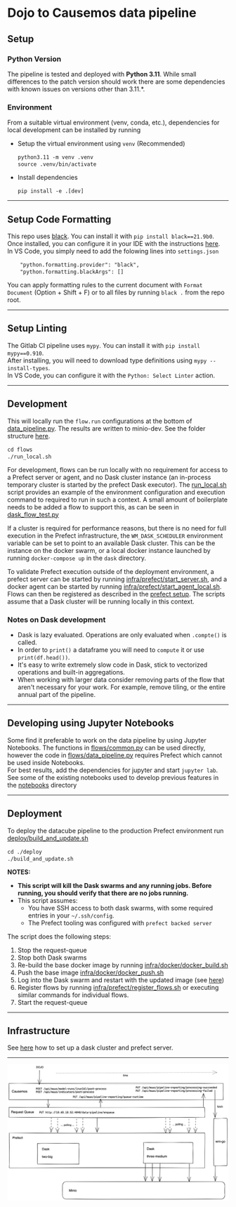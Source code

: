 # Dojo to Causemos data pipeline

## Setup
### Python Version
The pipeline is tested and deployed with **Python 3.11**. While small differences to the patch version should work there are some dependencies with known issues on versions other than 3.11.*. 

### Environment
From a suitable virtual environment (venv, conda, etc.), dependencies for local development can be installed by running

- Setup the virtual environment using `venv` (Recommended)
  ```
  python3.11 -m venv .venv
  source .venv/bin/activate
  ```

- Install dependencies
  ```
  pip install -e .[dev]
  ```
---

## Setup Code Formatting

This repo uses [black](https://black.readthedocs.io/en/stable/index.html). You can install it with `pip install black==21.9b0`. Once installed, you can configure it in your IDE with the instructions [here](https://black.readthedocs.io/en/stable/integrations/editors.html).  
In VS Code, you simply need to add the folowing lines into `settings.json`
```
    "python.formatting.provider": "black",
    "python.formatting.blackArgs": []
```

You can apply formatting rules to the current document with `Format Document` (Option + Shift + F) or to all files by running `black .` from the repo root.

---

## Setup Linting

The Gitlab CI pipeline uses `mypy`. You can install it with `pip install mypy==0.910`.  
After installing, you will need to download type definitions using `mypy --install-types`.  
In VS Code, you can configure it with the `Python: Select Linter` action.  

---

## Development
This will locally run the `flow.run` configurations at the bottom of [data_pipeline.py](./flows/data_pipeline.py). The results are written to minio-dev. See the folder structure [here](./doc/minio-folder-structure.md).
```
cd flows
./run_local.sh
```

For development, flows can be run locally with no requirement for access to a Prefect server or agent, and no Dask cluster instance (an in-process temporary cluster is started by the prefect Dask executor).  The [run_local.sh](./flows/run_local.sh) script provides an example of the environment configuration and execution command to required to run in such a context.  A small amount of boilerplate needs to be added a flow to support this, as can be seen in [dask_flow_test.py](./flows/dask_flow_test.py)

If a cluster is required for performance reasons, but there is no need for full execution in the Prefect infrastructure, the `WM_DASK_SCHEDULER` environment variable can be set to point to an available Dask cluster.  This can be the instance on the docker swarm, or a local docker instance launched by running `docker-compose up` in the `dask` directory.

To validate Prefect execution outside of the deployment environment, a prefect server can be started by running [infra/prefect/start_server.sh](./infra/prefect/start_server.sh), and a docker agent can be started by running [infra/prefect/start_agent_local.sh](./infra/prefect/start_agent_local.sh).  Flows can then be registered as described in the [prefect setup](./infra/prefect/setup.md).  The scripts assume that a Dask cluster will be running locally in this context.

### Notes on Dask development
- Dask is lazy evaluated. Operations are only evaluated when `.compte()` is called.
- In order to `print()` a dataframe you will need to `compute` it or use `print(df.head())`.
- It's easy to write extremely slow code in Dask, stick to vectorized operations and built-in aggregations.
- When working with larger data consider removing parts of the flow that aren't necessary for your work. For example, remove tiling, or the entire annual part of the pipeline. 
---

## Developing using Jupyter Notebooks
Some find it preferable to work on the data pipeline by using Jupyter Notebooks. The functions in [flows/common.py](./flows/common.py) can be used directly, however the code in [flows/data_pipeline.py](./flows/dat_pipeline.py) requires Prefect which cannot be used inside Notebooks.  
For best results, add the dependencies for jupyter and start `jupyter lab`.  
See some of the existing notebooks used to develop previous features in the [notebooks](./notebooks/) directory

---

## Deployment

To deploy the datacube pipeline to the production Prefect environment run [deploy/build_and_update.sh](./deploy/build_and_update.sh)
```
cd ./deploy
./build_and_update.sh
```
**NOTES:**
- **This script will kill the Dask swarms and any running jobs. Before running, you should verify that there are no jobs running.**
- This script assumes:
  - You have SSH access to both dask swarms, with some required entries in your `~/.ssh/config`.
  - The Prefect tooling was configured with `prefect backed server` 

The script does the following steps:

1. Stop the request-queue
1. Stop both Dask swarms
1. Re-build the base docker image by running [infra/docker/docker_build.sh](./infra/docker/docker_build.sh)
1. Push the base image [infra/docker/docker_push.sh](./infra/docker/docker_push.sh)
1. Log into the Dask swarm and restart with the updated image (see [here](./infra/dask/setup.md))
1. Register flows by running [infra/prefect/register_flows.sh](./infra/prefect/register_flows.sh) or executing similar commands for individual flows.
1. Start the request-queue

---

## Infrastructure

See [here](./infra/README.md) how to set up a dask cluster and prefect server.

---

![](./doc/remaasta-flow.png)
